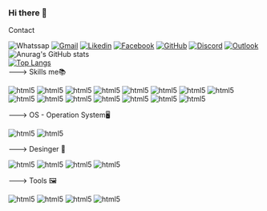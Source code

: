 ### Hi there 👋

<!--
**Nemezys2K/Nemezys2k** is a ✨ _special_ ✨ repository because its `README.md` (this file) appears on your GitHub profile.

Here are some ideas to get you started:

- 🔭 Hoje faço trabalho como freelancer Front-End
- 🌱 Estudando Python e TypeScript e Js Express Node.js - Full Stack
-🐱‍👤 Dev Jr. Front - End 

-->Contact
![Whatssap](https://img.shields.io/badge/WhatsApp-25D366?style=for-the-badge&logo=whatsapp&logoColor=white)
[![Gmail](https://img.shields.io/badge/Gmail-D14836?style=for-the-badge&logo=gmail&logoColor=white)](https://www.linkedin.com/in/matheus-david-carvalho-a2544014b)
[![Likedin](https://img.shields.io/badge/LinkedIn-0077B5?style=for-the-badge&logo=linkedin&logoColor=white)](theusma.arquitetura@gmail.com)
[![Facebook](https://img.shields.io/badge/Facebook-1877F2?style=for-the-badge&logo=facebook&logoColor=white)](https://www.facebook.com/matheusdavid.carvalho)
[![GitHub](https://img.shields.io/badge/GitHub-100000?style=for-the-badge&logo=github&logoColor=white)](https://github.com/Nemezys2K)
[![Discord](https://img.shields.io/badge/Discord-7289DA?style=for-the-badge&logo=discord&logoColor=white)](Nemezys2k#5745)
[![Outlook](https://img.shields.io/badge/Microsoft_Outlook-0078D4?style=for-the-badge&logo=microsoft-outlook&logoColor=white)](carvalho2604@outlook.com)
<br>
![Anurag's GitHub stats](https://github-readme-stats.vercel.app/api?username={username}&theme=blue-green)
<br>
[![Top Langs](https://github-readme-stats.vercel.app/api/top-langs/?username=anuraghazra&layout=compact)](https://github.com/anuraghazra/github-readme-stats)
<br>
---> Skills me📚
<div style="display: inline_block;">
        <img aling="center"src="https://img.shields.io/badge/Python-3776AB?style=for-the-badge&logo=python&logoColor=white" alt="html5">
        <img aling="center"src="https://img.shields.io/badge/Node.js-43853D?style=for-the-badge&logo=node.js&logoColor=white" alt="html5">
        <img aling="center"src="https://img.shields.io/badge/JavaScript-F7DF1E?style=for-the-badge&logo=javascript&logoColor=black" alt="html5">
        <img aling="center"src="https://img.shields.io/badge/HTML5-E34F26?style=for-the-badge&logo=html5&logoColor=white" alt="html5">
        <img aling="center"src="https://img.shields.io/badge/CSS3-1572B6?style=for-the-badge&logo=css3&logoColor=white" alt="html5">
        <img aling="center"src="https://img.shields.io/badge/C%2B%2B-00599C?style=for-the-badge&logo=c%2B%2B&logoColor=white" alt="html5">
        <img aling="center"src="https://img.shields.io/badge/Java-ED8B00?style=for-the-badge&logo=java&logoColor=white" alt="html5">
        <img aling="center"src="https://img.shields.io/badge/PHP-777BB4?style=for-the-badge&logo=php&logoColor=white" alt="html5">
        <img aling="center"src="https://img.shields.io/badge/Express.js-404D59?style=for-the-badge" alt="html5">
        <img aling="center"src="https://img.shields.io/badge/React-20232A?style=for-the-badge&logo=react&logoColor=61DAFB" alt="html5">
        <img aling="center"src="https://img.shields.io/badge/MySQL-00000F?style=for-the-badge&logo=mysql&logoColor=white" alt="html5">
        <img aling="center"src="https://img.shields.io/badge/Microsoft_Excel-217346?style=for-the-badge&logo=microsoft-excel&logoColor=white" alt="html5">
        <img aling="center"src="https://img.shields.io/badge/Microsoft_PowerPoint-B7472A?style=for-the-badge&logo=microsoft-powerpoint&logoColor=white" alt="html5">
        <img aling="center"src="https://img.shields.io/badge/Microsoft_Word-2B579A?style=for-the-badge&logo=microsoft-word&logoColor=white" alt="html5">
        <img aling="center"src="https://img.shields.io/badge/Bootstrap-563D7C?style=for-the-badge&logo=bootstrap&logoColor=white" alt="html5">
    </div>

---> OS - Operation System🖥
<div style="display: inline_block;">
        <img src="https://img.shields.io/badge/Linux-FCC624?style=for-the-badge&logo=linux&logoColor=black" alt="html5">
        <img src="https://img.shields.io/badge/Windows-0078D6?style=for-the-badge&logo=windows&logoColor=white" alt="html5">
    </div>
    
---> Desinger 🎨
 <div style="display: inline_block;">
        <img src="https://aleen42.github.io/badges/src/photoshop.svg" alt="html5">
        <img src="https://aleen42.github.io/badges/src/illustrator.svg" alt="html5">
        <img src="https://aleen42.github.io/badges/src/after_effects.svg" alt="html5">
        <img src="https://aleen42.github.io/badges/src/premiere.svg" alt="html5">
    </div>

---> Tools 🖼
  <div style="display: inline_block;">
        <img src="https://img.shields.io/badge/Visual_Studio_Code-0078D4?style=for-the-badge&logo=visual%20studio%20code&logoColor=white" alt="html5">
        <img src="https://img.shields.io/badge/Eclipse-2C2255?style=for-the-badge&logo=eclipse&logoColor=white" alt="html5">
        <img src="https://img.shields.io/badge/Atom-66595C?style=for-the-badge&logo=Atom&logoColor=white" alt="html5">  
        <img src="https://img.shields.io/badge/GitHub-100000?style=for-the-badge&logo=github&logoColor=white" alt="html5">
    </div>
   

  
  
